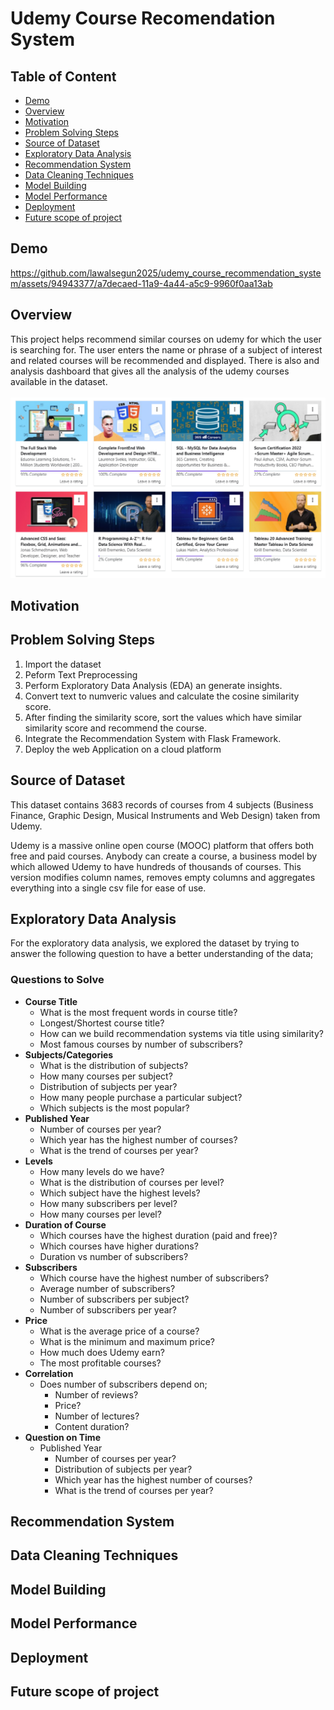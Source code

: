 # Udemy Course Recomendation System

## Table of Content
* [Demo](#demo)
* [Overview](#overview)
* [Motivation](#motivation)
* [Problem Solving Steps](#problem-solving-steps)
* [Source of Dataset](#source-of-dataset)
* [Exploratory Data Analysis](#exploratory-data-analysis)
* [Recommendation System](#recommendation-system)
* [Data Cleaning Techniques](#data-cleaning-techniques)
* [Model Building](#model-building)
* [Model Performance](#model-performance)
* [Deployment](#deployment)
* [Future scope of project](#future-scope-of-project)

## Demo




https://github.com/lawalsegun2025/udemy_course_recommendation_system/assets/94943377/a7decaed-11a9-4a44-a5c9-9960f0aa13ab



## Overview

This project helps recommend similar courses on udemy for which the user is searching for. The user enters the name or phrase of a subject of interest and related courses will be recommended and displayed. There is also and analysis dashboard that gives all the analysis of the udemy courses available in the dataset. </br></br>
<img src="img/udemy_courses.png">

## Motivation

## Problem Solving Steps

1. Import the dataset
2. Peform Text Preprocessing 
3. Perform Exploratory Data Analysis (EDA) an generate insights.
4. Convert text to numveric values and calculate the cosine similarity score.
5. After finding the similarity score, sort the values which have similar similarity score and recommend the course.
6. Integrate the Recommendation System with Flask Framework.
7. Deploy the web Application on a cloud platform

## Source of Dataset

This dataset contains 3683 records of courses from 4 subjects (Business Finance, Graphic Design, Musical Instruments and Web Design) taken from Udemy.

Udemy is a massive online open course (MOOC) platform that offers both free and paid courses. Anybody can create a course, a business model by which allowed Udemy to have hundreds of thousands of courses.
This version modifies column names, removes empty columns and aggregates everything into a single csv file for ease of use.

## Exploratory Data Analysis

For the exploratory data analysis, we explored the dataset by trying to answer the following question to have a better understanding of the data;
### Questions to Solve

* **Course Title**
    - What is the most frequent words in course title?
    - Longest/Shortest course title?
    - How can we build recommendation systems via title using similarity?
    - Most famous courses by number of subscribers?
* **Subjects/Categories**
    - What is the distribution of subjects?
    - How many courses per subject?
    - Distribution of subjects per year?
    - How many people purchase a particular subject?
    - Which subjects is the most popular?
* **Published Year**
    - Number of courses per year?
    - Which year has the highest number of courses?
    - What is the trend of courses per year?
* **Levels**
    - How many levels do we have?
    - What is the distribution of courses per level?
    - Which subject have the highest levels?
    - How many subscribers per level?
    - How many courses per level?
* **Duration of Course**
    - Which courses have the highest duration (paid and free)?
    - Which courses have higher durations?
    - Duration vs number of subscribers?
* **Subscribers**
    - Which course have the highest number of subscribers?
    - Average number of subscribers?
    - Number of subscribers per subject?
    - Number of subscribers per year?
* **Price**
    - What is the average price of a course?
    - What is the minimum and maximum price?
    - How much does Udemy earn?
    - The most profitable courses?
* **Correlation**
    - Does number of subscribers depend on;
        - Number of reviews?
        - Price?
        - Number of lectures?
        - Content duration?
* **Question on Time**
    - Published Year
        - Number of courses per year?
        - Distribution of subjects per year?
        - Which year has the highest number of courses?
        - What is the trend of courses per year?

## Recommendation System

## Data Cleaning Techniques

## Model Building

## Model Performance

## Deployment

## Future scope of project
